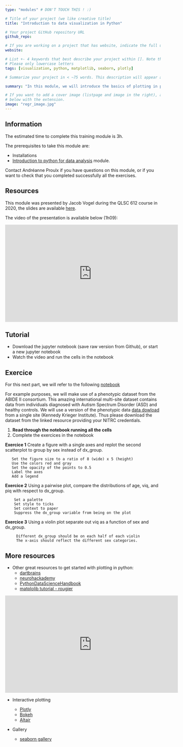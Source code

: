 ```yaml
---
type: "modules" # DON'T TOUCH THIS ! :)

# Title of your project (we like creative title)
title: "Introduction to data visualization in Python"

# Your project GitHub repository URL
github_repo:

# If you are working on a project that has website, indicate the full url including "https://" below or leave it empty.
website:

# List +- 4 keywords that best describe your project within []. Note that the project summary also involves a number of key words. Those are listed on top of the [github repository](https://github.com/PSY6983-2021/project_template), click `manage topics`.
# Please only lowercase letters
tags: [visualization, python, matplotlib, seaborn, plotly]

# Summarize your project in < ~75 words. This description will appear at the top of your page and on the list page with other projects..

summary: "In this module, we will introduce the basics of plotting in python with some of most commonly used packages such as matplotlib and seaborn."

# If you want to add a cover image (listpage and image in the right), add it to your directory and indicate the name
# below with the extension.
image: "regr_image.jpg"
---
```

<!-- This is an html comment and this won't appear in the rendered page. You are now editing the "content" area, the core of your description. Everything that you can do in markdown is allowed below. We added a couple of comments to guide your through documenting your progress. -->

## Information

The estimated time to complete this training module is 3h.

The prerequisites to take this module are:
 * Installations
 * [Introduction to python for data analysis](https://psy6983.brainhackmtl.org/modules/python_data_analysis/) module.

Contact Andréanne Proulx if you have questions on this module, or if you want to check that you completed successfully all the exercises.


## Resources
This module was presented by Jacob Vogel during the QLSC 612 course in 2020, the slides are available [here](https://github.com/neurodatascience/course-materials-2020/blob/master/lectures/14-may/01-data-visualization/python_visualization_for_data.ipynb).

The video of the presentation is available below (1h09):
<iframe width="560" height="315" src="https://www.youtube.com/embed/lJyFWTT7sCY" title="YouTube video player" frameborder="0" allow="accelerometer; autoplay; clipboard-write; encrypted-media; gyroscope; picture-in-picture" allowfullscreen></iframe>

## Tutorial

 * Download the jupyter notebook (save raw version from Github), or start a new jupyter notebook 
 * Watch the video and  run the cells in the notebook

## Exercice
For this next part, we will refer to the following [notebook](https://github.com/neurodatascience/course-materials-2020/blob/master/lectures/14-may/01-data-visualization/python_visualization_intro.ipynb)

For example purposes, we will make use of a phenotypic dataset from the ABIDE II consortium. This amazing international multi-site dataset contains data from individuals diagnosed with Autism Spectrum Disorder (ASD) and healthy controls. We will use a version of the phenotypic data [data dowload](http://fcon_1000.projects.nitrc.org/indi/abide/abide_II.html) from a single site (Kennedy Krieger Institute). Thus please download the dataset from the linked resource providing your NITRC credentials.

1. **Read through the notebook running all the cells**
2. Complete the exercices in the notebook

**Exercice 1** Create a figure with a single axes and replot the second scatterplot to group by sex instead of dx_group.

       Set the figure size to a ratio of 8 (wide) x 5 (height)
       Use the colors red and gray
       Set the opacity of the points to 0.5
       Label the axes
       Add a legend
     
**Exercice 2** Using a pairwise plot, compare the distributions of age, viq, and piq with respect to dx_group.

        Set a palette
        Set style to ticks
        Set context to paper
        Suppress the dx_group variable from being on the plot
        
**Exercice 3** Using a violin plot separate out viq as a function of sex and dx_group.

         Different dx_group should be on each half of each violin
         The x-axis should reflect the different sex categories.

## More resources

- Other great resources to get started with plotting in python:
   -  [dartbrains](https://dartbrains.org/content/Introduction_to_Plotting.html)
   -  [neurohackademy](https://github.com/neurohackademy/visualization-in-python/blob/master/visualization-in-python.ipynb)
   -  [PythonDataScienceHandbook](https://nbviewer.jupyter.org/github/jakevdp/PythonDataScienceHandbook/blob/master/notebooks/04.00-Introduction-To-Matplotlib.ipynb)
   -  [matplolib tutorial - rougier](https://github.com/rougier/matplotlib-tutorial)

<iframe width="560" height="315" src="https://www.youtube.com/embed/FwM_6oZo_2g" title="YouTube video player" frameborder="0" allow="accelerometer; autoplay; clipboard-write; encrypted-media; gyroscope; picture-in-picture" allowfullscreen></iframe>

- Interactive plotting 
   - [Plotly](https://plotly.com/python/)
   - [Bokeh](https://docs.bokeh.org/en/latest/index.html)
   - [Altair](https://altair-viz.github.io/)
   
- Gallery
   - [seaborn gallery](https://seaborn.pydata.org/examples/index.html)
